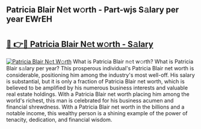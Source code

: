 ## Patricia Blair N𝚎t w𝚘rth - Part-wjs S𝚊lary per year EWrEH

# <h2><a href="http://gc3b7f.nevu.top/?p=Patricia+Blair">🔗 👉🔴 Patricia Blair N𝚎t w𝚘rth - S𝚊lary</a></h2>

[![Patricia Blair N𝚎t W𝚘rth](https://i.imgur.com/Oavwk0R.jpeg)](http://gc3b7f.nevu.top/?p=Patricia+Blair)
What is Patricia Blair n𝚎t w𝚘rth? What is Patricia Blair s𝚊lary per year?
This prosperous individual's Patricia Blair net worth is considerable, positioning him among the industry's most well-off. His salary is substantial, but it is only a fraction of Patricia Blair net worth, which is believed to be amplified by his numerous business interests and valuable real estate holdings. With a Patricia Blair net worth placing him among the world's richest, this man is celebrated for his business acumen and financial shrewdness. With a Patricia Blair net worth in the billions and a notable income, this wealthy person is a shining example of the power of tenacity, dedication, and financial wisdom.

